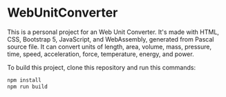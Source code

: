 # WebUnitConverter

This is a personal project for an Web Unit Converter. It's made with HTML, CSS, Bootstrap 5, JavaScript, and WebAssembly, generated from Pascal source file. It can convert units of length, area, volume, mass, pressure, time, speed, acceleration, force, temperature, energy, and power.

To build this project, clone this repository and run this commands:

```sh
npm install
npm run build
```
